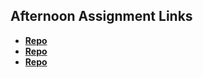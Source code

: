 ## Afternoon Assignment Links

* **[Repo](https://github.com/sethkunzler/<ASSIGNMENT_REPO>)**
* **[Repo](https://github.com/sethkunzler/<ASSIGNMENT_REPO>)**
* **[Repo](https://github.com/sethkunzler/<ASSIGNMENT_REPO>)**
